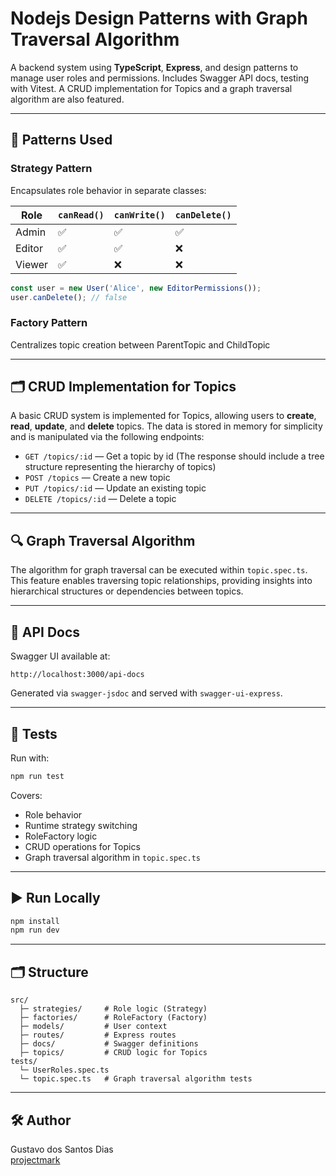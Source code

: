 # Nodejs Design Patterns with Graph Traversal Algorithm

A backend system using **TypeScript**, **Express**, and design patterns to manage user roles and permissions. Includes Swagger API docs, testing with Vitest. A CRUD implementation for Topics and a graph traversal algorithm are also featured.

---

## 🔧 Patterns Used

### Strategy Pattern

Encapsulates role behavior in separate classes:

| Role    | `canRead()` | `canWrite()` | `canDelete()` |
|---------|-------------|--------------|----------------|
| Admin   | ✅           | ✅            | ✅              |
| Editor  | ✅           | ✅            | ❌              |
| Viewer  | ✅           | ❌            | ❌              |

```ts
const user = new User('Alice', new EditorPermissions());
user.canDelete(); // false
```

### Factory Pattern

Centralizes topic creation between ParentTopic and ChildTopic

---

## 🗂️ CRUD Implementation for Topics

A basic CRUD system is implemented for Topics, allowing users to **create**, **read**, **update**, and **delete** topics. The data is stored in memory for simplicity and is manipulated via the following endpoints:

- `GET /topics/:id` — Get a topic by id (The response should include a tree structure representing the hierarchy of topics)
- `POST /topics` — Create a new topic
- `PUT /topics/:id` — Update an existing topic
- `DELETE /topics/:id` — Delete a topic

---

## 🔍 Graph Traversal Algorithm

The algorithm for graph traversal can be executed within `topic.spec.ts`. This feature enables traversing topic relationships, providing insights into hierarchical structures or dependencies between topics.

---

## 📘 API Docs

Swagger UI available at:

```
http://localhost:3000/api-docs
```

Generated via `swagger-jsdoc` and served with `swagger-ui-express`.

---

## 🧪 Tests

Run with:

```bash
npm run test
```

Covers:

- Role behavior
- Runtime strategy switching
- RoleFactory logic
- CRUD operations for Topics
- Graph traversal algorithm in `topic.spec.ts`

---

## ▶️ Run Locally

```bash
npm install
npm run dev
```

---

## 🗂️ Structure

```
src/
  ├─ strategies/     # Role logic (Strategy)
  ├─ factories/      # RoleFactory (Factory)
  ├─ models/         # User context
  ├─ routes/         # Express routes
  ├─ docs/           # Swagger definitions
  ├─ topics/         # CRUD logic for Topics
tests/
  └─ UserRoles.spec.ts
  └─ topic.spec.ts   # Graph traversal algorithm tests
```

---

## 🛠️ Author

Gustavo dos Santos Dias  
[projectmark](https://github.com/gustavosdias/projectmark)
